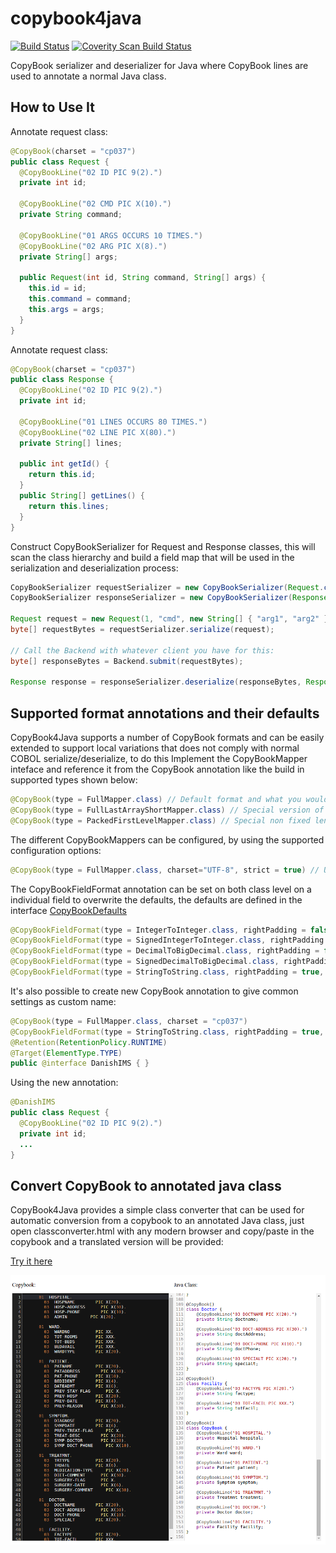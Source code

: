 # copybook4java
[![Build Status](https://travis-ci.org/tlbdk/copybook4java.svg?branch=master)](https://travis-ci.org/tlbdk/copybook4java)
[![Coverity Scan Build Status](https://scan.coverity.com/projects/5946/badge.svg)](https://scan.coverity.com/projects/tlbdk-copybook4java)

CopyBook serializer and deserializer for Java where CopyBook lines are used to annotate a normal Java class.

## How to Use It

Annotate request class:

```java
@CopyBook(charset = "cp037")
public class Request {
  @CopyBookLine("02 ID PIC 9(2).")
  private int id;

  @CopyBookLine("02 CMD PIC X(10).")
  private String command;

  @CopyBookLine("01 ARGS OCCURS 10 TIMES.")
  @CopyBookLine("02 ARG PIC X(8).")
  private String[] args;

  public Request(int id, String command, String[] args) {
    this.id = id;
    this.command = command;
    this.args = args;
  }
}
```

Annotate request class:

```java
@CopyBook(charset = "cp037")
public class Response {
  @CopyBookLine("02 ID PIC 9(2).")
  private int id;

  @CopyBookLine("01 LINES OCCURS 80 TIMES.")
  @CopyBookLine("02 LINE PIC X(80).")
  private String[] lines;

  public int getId() {
    return this.id;
  }
  public String[] getLines() {
    return this.lines;
  }
}
```

Construct CopyBookSerializer for Request and Response classes, this will scan the class hierarchy and build a field map that will be used in the serialization and deserialization process:

```java
CopyBookSerializer requestSerializer = new CopyBookSerializer(Request.class);
CopyBookSerializer responseSerializer = new CopyBookSerializer(Response.class);

Request request = new Request(1, "cmd", new String[] { "arg1", "arg2" })
byte[] requestBytes = requestSerializer.serialize(request);

// Call the Backend with whatever client you have for this:
byte[] responseBytes = Backend.submit(requestBytes);

Response response = responseSerializer.deserialize(responseBytes, Response.class);
```

## Supported format annotations and their defaults

CopyBook4Java supports a number of CopyBook formats and can be easily extended to support local variations that does not comply with normal COBOL serialize/deserialize, to do this Implement the CopyBookMapper inteface and reference it from the CopyBook annotation like the build in supported types shown below:

```java
@CopyBook(type = FullMapper.class) // Default format and what you would expect a copybook to look like
@CopyBook(type = FullLastArrayShortMapper.class) // Special version of FullMapper that handles optimizes for a broken format that does not have DEPENDING on for arrays.
@CopyBook(type = PackedFirstLevelMapper.class) // Special non fixed length field format with separator char
```

The different CopyBookMappers can be configured, by using the supported configuration options:

```java
@CopyBook(type = FullMapper.class, charset="UTF-8", strict = true) // Use the FullMapper, UTF-8 as charset and be strict about uninitialized data structures by throwing an exception when this is meet.
```

The CopyBookFieldFormat annotation can be set on both class level on a individual field to overwrite the defaults, the defaults are defined in the interface [CopyBookDefaults](src/main/java/dk/nversion/copybook/annotations/CopyBookDefaults.java)

```java
@CopyBookFieldFormat(type = IntegerToInteger.class, rightPadding = false, paddingChar = '0', nullFillerChar = (byte)0, signingType = CopyBookFieldSigningType.PREFIX)
@CopyBookFieldFormat(type = SignedIntegerToInteger.class, rightPadding = false, paddingChar = '0', nullFillerChar = (byte)0, signingType = CopyBookFieldSigningType.PREFIX)
@CopyBookFieldFormat(type = DecimalToBigDecimal.class, rightPadding = false, paddingChar = '0', nullFillerChar = (byte)0, signingType = CopyBookFieldSigningType.PREFIX)
@CopyBookFieldFormat(type = SignedDecimalToBigDecimal.class, rightPadding = false, paddingChar = '0', nullFillerChar = (byte)0, signingType = CopyBookFieldSigningType.PREFIX)
@CopyBookFieldFormat(type = StringToString.class, rightPadding = true, paddingChar  = ' ', nullFillerChar = (byte)0, signingType = CopyBookFieldSigningType.PREFIX)
```

It's also possible to create new CopyBook annotation to give common settings as custom name:

```java
@CopyBook(type = FullMapper.class, charset = "cp037")
@CopyBookFieldFormat(type = StringToString.class, rightPadding = true, paddingChar  = ' ', nullFillerChar = (byte)0, signingType = CopyBookFieldSigningType.LAST_BYTE_EBCDIC_BIT5)
@Retention(RetentionPolicy.RUNTIME)
@Target(ElementType.TYPE)
public @interface DanishIMS { }
```

Using the new annotation:

```java
@DanishIMS
public class Request {
  @CopyBookLine("02 ID PIC 9(2).")
  private int id;
  ...
}
```

## Convert CopyBook to annotated java class

CopyBook4Java provides a simple class converter that can be used for automatic conversion from a copybook to an annotated Java class, just open classconverter.html with any modern browser and copy/paste in the copybook and a translated version will be provided:

[Try it here](https://rawgit.com/tlbdk/copybook4java/master/classconverter.html)

![alt text](classconverter.png "classconvert.html")
